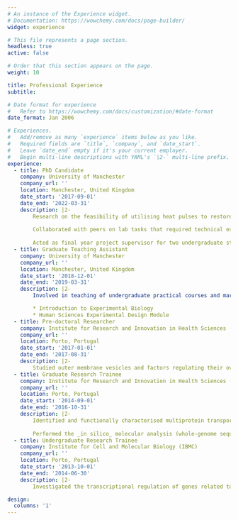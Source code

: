 ```yaml
---
# An instance of the Experience widget.
# Documentation: https://wowchemy.com/docs/page-builder/
widget: experience

# This file represents a page section.
headless: true
active: false

# Order that this section appears on the page.
weight: 10

title: Professional Experience
subtitle:

# Date format for experience
#   Refer to https://wowchemy.com/docs/customization/#date-format
date_format: Jan 2006

# Experiences.
#   Add/remove as many `experience` items below as you like.
#   Required fields are `title`, `company`, and `date_start`.
#   Leave `date_end` empty if it's your current employer.
#   Begin multi-line descriptions with YAML's `|2-` multi-line prefix.
experience:
  - title: PhD Candidate
    company: University of Manchester
    company_url: ''
    location: Manchester, United Kingdom
    date_start: '2017-09-01'
    date_end: '2022-03-31'
    description: |2-
        Research on the feasibility of utilising heat pulses to restore dampened circadian oscillations in articular cartilage - investigated the molecular mechanisms behind the heat-mediated clock synchronisation and evaluated impacts on tissue homeostasis.
        
        Collaborated with peers on lab tasks that required technical expertise and with writing papers.
        
        Acted as final year project supervisor for two undergraduate students. 
  - title: Graduate Teaching Assistant
    company: University of Manchester
    company_url: ''
    location: Manchester, United Kingdom
    date_start: '2018-12-01'
    date_end: '2019-03-31'
    description: |2-
        Involved in teaching of undergraduate practical courses and marking of exams. I have taught both in wet and dry lab modules:

        * Introduction to Experimental Biology
        * Human Sciences Experimental Design Module
  - title: Pre-doctoral Researcher
    company: Institute for Research and Innovation in Health Sciences (i3S)
    company_url: ''
    location: Porto, Portugal
    date_start: '2017-01-01'
    date_end: '2017-08-31'
    description: |2-
        Studied outer membrane vesicles and factors regulating their overproduction in the cyanobacterium _Synechocystis_ sp. PCC 6803. 
  - title: Graduate Research Trainee
    company: Institute for Research and Innovation in Health Sciences (i3S)
    company_url: ''
    location: Porto, Portugal
    date_start: '2014-09-01'
    date_end: '2016-10-31'
    description: |2-
        Identified and functionally characterised multiprotein transport systems in _Synechocystis_
        
        Performed the _in silico_ molecular analysis (whole-genome sequencing) and phenotypic characterisation of two _Synechocystis_ strains.
  - title: Undergraduate Research Trainee
    company: Institute for Cell and Molecular Biology (IBMC)
    company_url: ''
    location: Porto, Portugal
    date_start: '2013-10-01'
    date_end: '2014-06-30'
    description: |2-
        Investigated the transcriptional regulation of genes related to the biosynthesis and export of extracellular polymeric substances in cyanobacteria. 

design:
  columns: '1'
---
```

